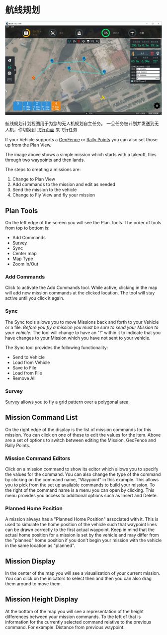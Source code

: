 # 航线规划

![](PlanView.jpg)

航线规划计划视图用于为您的无人机规划自主任务。 一旦任务被计划并发送到无人机，你切换到 [飞行页面](FlyView.md) 来飞行任务

If your Vehicle supports a [GeoFence](PlanGeoFence.md) or [Rally Points](PlanRallyPoints.md) you can also set those up from the Plan View.

The image above shows a simple mission which starts with a takeoff, flies through two waypoints and then lands.

The steps to creating a missions are:

1. Change to Plan View
2. Add commands to the mission and edit as needed
3. Send the mission to the vehicle
4. Change to Fly View and fly your mission

## Plan Tools
On the left edge of the screen you will see the Plan Tools. The order of tools from top to bottom is:

* Add Commands
* [Survey](Survey.md)
* Sync
* Center map
* Map Type
* Zoom In/Out

### Add Commands
Click to activate the Add Commands tool. While active, clicking in the map will add new mission commands at the clicked location. The tool will stay active until you click it again.

### Sync
The Sync tools allows you to move Missions back and forth to your Vehicle or a file. *Before you fly a mission you must be sure to send your Mission to your vehicle.* The tool will change to have an "!" within it to indicate that you have changes to your Mission which you have not sent to your vehicle. 

The Sync tool provides the following functionality:

* Send to Vehicle
* Load from Vehicle
* Save to File
* Load from File
* Remove All

### Survey

[Survey](Survey.md) allows you to fly a grid pattern over a polygonal area.

## Mission Command List
On the right edge of the display is the list of mission commands for this mission. You can click on one of these to edit the values for the item. Above are a set of options to switch between editing the Mission, GeoFence and Rally Points.

### Mission Command Editors

Click on a mission command to show its editor which allows you to specify the values for the command. You can also change the type of the command by clicking on the command name, "Waypoint" in this example. This allows you to pick from the set up available commands to build your mission. To the right of the command name is a menu you can open by clicking. This menu provides you access to additional options such as Insert and Delete.

### Planned Home Position
A mission always has a "Planned Home Position" associated with it. This is used to simulate the home position of the vehicle such that waypoint lines can be drawn correctly to the first actual waypoint. Keep in mind that the actual home position for a mission is set by the vehicle and may differ from the "planned" home position if you don't begin your mission with the vehicle in the same location as "planned".

## Mission Display
In the center of the map you will see a visualization of your current mission. You can click on the inicators to select then and then you can also drag them around to move them.

## Mission Height Display
At the bottom of the map you will see a representation of the height differences between your mission commands. To the left of that is information for the currently selected command relative to the previous command. For example: Distance from previous waypoint.